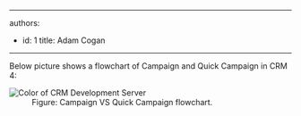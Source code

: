 

---
authors:
  - id: 1
    title: Adam Cogan
---




<span class='intro'> <p>Below picture shows a flowchart of Campaign and Quick Campaign in CRM 4&#58;</p> </span>

<dl class="image">
          <dt>
            <img alt="Color of CRM Development Server" src="/Communication/RulesToBetterCRMForUsers/PublishingImages/CampaignVSQuickCampaign.jpg" /></dt>
          <dd>
            Figure&#58; Campaign VS Quick Campaign flowchart.</dd>
        </dl>



